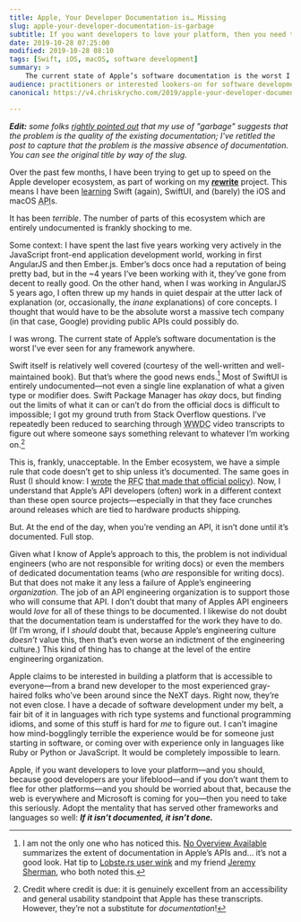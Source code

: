 ```yaml
---
title: Apple, Your Developer Documentation is… Missing
slug: apple-your-developer-documentation-is-garbage
subtitle: If you want developers to love your platform, then you need to take this seriously. If it isn’t documented, it isn’t done.
date: 2019-10-28 07:25:00
modified: 2019-10-28 08:10
tags: [Swift, iOS, macOS, software development]
summary: >
    The current state of Apple’s software documentation is the worst I’ve ever seen for any framework anywhere. Apple needs to fix this—now.
audience: practitioners or interested lookers-on for software development—and Apple itself.
canonical: https://v4.chriskrycho.com/2019/apple-your-developer-documentation-is-garbage.html

---
```


<i class=editorial><b>Edit:</b> some folks [rightly pointed out][hn] that my use of "garbage" suggests that the problem is the quality of the existing documentation; I've retitled the post to capture that the problem is the *massive absence* of documentation. You can see the original title by way of the slug.</i>

[hn]: https://news.ycombinator.com/item?id=21377100

Over the past few months, I have been trying to get up to speed on the Apple developer ecosystem, as part of working on my [<b><i>re</i>write</b>][rewrite] project. This means I have been [learning] Swift (again), SwiftUI, and (barely) the iOS and macOS <abbr title='application programming interface'>API</abbr>s.

It has been *terrible*. The number of parts of this ecosystem which are entirely undocumented is frankly shocking to me.

Some context: I have spent the last five years working very actively in the JavaScript front-end application development world, working in first AngularJS and then Ember.js. Ember’s docs once had a reputation of being pretty bad, but in the ~4 years I’ve been working with it, they’ve gone from decent to really good. On the other hand, when I was working in AngularJS 5 years ago, I often threw up my hands in quiet despair at the utter lack of explanation (or, occasionally, the *inane* explanations) of core concepts. I thought that would have to be the absolute worst a massive tech company (in that case, Google) providing public <abbr>API</abbr>s could possibly do.

I was wrong. The current state of Apple’s software documentation is the worst I’ve ever seen for any framework anywhere.

Swift itself is relatively well covered (courtesy of the well-written and well-maintained book). But that’s where the good news ends.[^not-just-me] Most of SwiftUI is entirely undocumented—not even a single line explanation of what a given type or modifier does. Swift Package Manager has *okay* docs, but finding out the limits of what it can or can’t do from the official docs is difficult to impossible; I got my ground truth from Stack Overflow questions. I’ve repeatedly been reduced to searching through <abbr title='World Wide Developer Conference'>WWDC</abbr> video transcripts to figure out where someone says something relevant to whatever I’m working on.[^transcripts]

This is, frankly, unacceptable. In the Ember ecosystem, we have a simple rule that code doesn’t get to ship unless it’s documented. The same goes in Rust (I should know: I [wrote][docs-rfc-PR] the <abbr title='request for comments'>RFC</abbr> [that made that official policy][docs-rfc-text]). Now, I understand that Apple’s <abbr>API</abbr> developers (often) work in a different context than these open source projects—especially in that they face crunches around releases which are tied to hardware products shipping.

But. At the end of the day, when you’re vending an <abbr>API</abbr>, it isn’t done until it’s documented. Full stop.

Given what I know of Apple’s approach to this, the problem is not individual engineers (who are not responsible for writing docs) or even the members of dedicated documentation teams (who *are* responsible for writing docs). But that does not make it any less a failure of Apple’s engineering *organization*. The job of an <abbr>API</abbr> engineering organization is to support those who will consume that <abbr>API</abbr>. I don’t doubt that many of Apples <abbr>API</abbr> engineers would *love* for all of these things to be documented. I likewise do not doubt that the documentation team is understaffed for the work they have to do. (If I’m wrong, if I *should* doubt that, because Apple’s engineering culture *doesn’t* value this, then that’s even worse an indictment of the engineering culture.) This kind of thing has to change at the level of the entire engineering organization.

Apple claims to be interested in building a platform that is accessible to everyone—from a brand new developer to the most experienced gray-haired folks who’ve been around since the NeXT days. Right now, they’re not even close. I have a decade of software development under my belt, a fair bit of it in languages with rich type systems and functional programming idioms, and some of this stuff is hard for *me* to figure out. I can’t imagine how mind-bogglingly terrible the experience would be for someone just starting in software, or coming over with experience only in languages like Ruby or Python or JavaScript. It would be completely impossible to learn.

Apple, if you want developers to love your platform—and you should, because good developers are your lifeblood—and if you don’t want them to flee for other platforms—and you should be worried about that, because the web is everywhere and Microsoft is coming for you—then you need to take this seriously. Adopt the mentality that has served other frameworks and languages so well: ***If it isn’t documented, it isn’t done.***

[learning]: https://v4.chriskrycho.com/2019/rewrite-dev-journal-how-progress-doesnt-feel.html
[rewrite]: https://rewrite.software
[docs-rfc-PR]: https://github.com/rust-lang/rfcs/pull/1636
[docs-rfc-text]: https://rust-lang.github.io/rfcs/1636-document_all_features.html

[^not-just-me]: I am not the only one who has noticed this. [No Overview Available](https://nooverviewavailable.com) summarizes the extent of documentation in Apple’s <abbr>API</abbr>s and… it’s not a good look. Hat tip to [Lobste.rs user wink](https://lobste.rs/u/wink) and my friend [Jeremy Sherman](https://jeremywsherman.com), who both noted this.

[^transcripts]: Credit where credit is due: it is genuinely excellent from an accessibility and general usability standpoint that Apple has these transcripts. However, they’re not a substitute for *documentation*!
